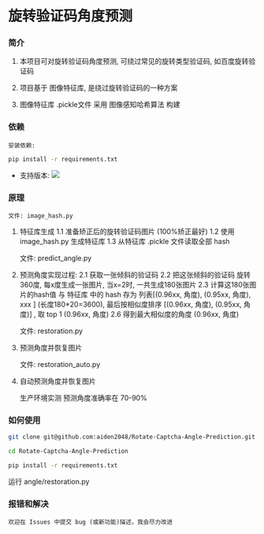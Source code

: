 旋转验证码角度预测
=======
### 简介

1. 本项目可对旋转验证码角度预测, 可绕过常见的旋转类型验证码, 如百度旋转验证码

2. 项目基于 图像特征库, 是绕过旋转验证码的一种方案

3. 图像特征库 .pickle文件 采用 图像感知哈希算法 构建

### 依赖

    安装依赖: 
```bash
pip install -r requirements.txt
```

* 支持版本: ![](https://img.shields.io/badge/Python-3.6+-blue.svg)

### 原理

    文件: image_hash.py

1. 特征库生成
1.1 准备矫正后的旋转验证码图片 (100%矫正最好)
1.2 使用 image_hash.py 生成特征库
1.3 从特征库 .pickle 文件读取全部 hash


    文件: predict_angle.py

2. 预测角度实现过程:
2.1 获取一张倾斜的验证码
2.2 把这张倾斜的验证码 旋转360度, 每x度生成一张图片, 当x=2时, 一共生成180张图片
2.3 计算这180张图片的hash值 与 特征库 中的 hash 存为 列表[(0.96xx, 角度), (0.95xx, 角度), xxx ]  (长度180*20=3600),
    最后按相似度排序 [(0.96xx, 角度), (0.95xx, 角度)]  , 取 top 1 (0.96xx, 角度)
2.6 得到最大相似度的角度 (0.96xx, 角度)

    文件: restoration.py

3. 预测角度并恢复图片

    文件: restoration_auto.py

4. 自动预测角度并恢复图片

    生产环境实测 预测角度准确率在 70-90%


### 如何使用
```bash
git clone git@github.com:aiden2048/Rotate-Captcha-Angle-Prediction.git
```

```bash
cd Rotate-Captcha-Angle-Prediction
```


```bash
pip install -r requirements.txt
```

运行 angle/restoration.py


### 报错和解决

    欢迎在 Issues 中提交 bug (或新功能)描述，我会尽力改进
